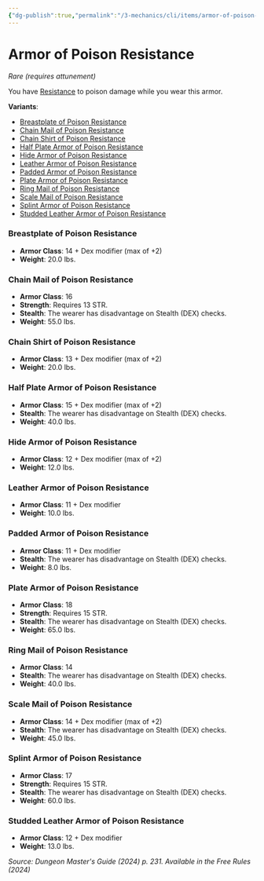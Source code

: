 ```yaml
---
{"dg-publish":true,"permalink":"/3-mechanics/cli/items/armor-of-poison-resistance-xdmg/","tags":["ttrpg-cli/compendium/src/5e/xdmg","ttrpg-cli/item/armor/heavy","ttrpg-cli/item/armor/light","ttrpg-cli/item/armor/medium","ttrpg-cli/item/attunement/required","ttrpg-cli/item/rarity/rare"],"noteIcon":""}
---
```


# Armor of Poison Resistance
*Rare (requires attunement)*  



You have [Resistance](3-Mechanics/CLI/rules/variant-rules/resistance-xphb.md) to poison damage while you wear this armor.

**Variants**:
- [Breastplate of Poison Resistance](#Breastplate%20of%20Poison%20Resistance)
- [Chain Mail of Poison Resistance](#Chain%20Mail%20of%20Poison%20Resistance)
- [Chain Shirt of Poison Resistance](#Chain%20Shirt%20of%20Poison%20Resistance)
- [Half Plate Armor of Poison Resistance](#Half%20Plate%20Armor%20of%20Poison%20Resistance)
- [Hide Armor of Poison Resistance](#Hide%20Armor%20of%20Poison%20Resistance)
- [Leather Armor of Poison Resistance](#Leather%20Armor%20of%20Poison%20Resistance)
- [Padded Armor of Poison Resistance](#Padded%20Armor%20of%20Poison%20Resistance)
- [Plate Armor of Poison Resistance](#Plate%20Armor%20of%20Poison%20Resistance)
- [Ring Mail of Poison Resistance](#Ring%20Mail%20of%20Poison%20Resistance)
- [Scale Mail of Poison Resistance](#Scale%20Mail%20of%20Poison%20Resistance)
- [Splint Armor of Poison Resistance](#Splint%20Armor%20of%20Poison%20Resistance)
- [Studded Leather Armor of Poison Resistance](#Studded%20Leather%20Armor%20of%20Poison%20Resistance)

### Breastplate of Poison Resistance

- **Armor Class**: 14 + Dex modifier (max of +2)
- **Weight**: 20.0 lbs.

### Chain Mail of Poison Resistance

- **Armor Class**: 16
- **Strength**: Requires 13 STR.
- **Stealth**: The wearer has disadvantage on Stealth (DEX) checks.
- **Weight**: 55.0 lbs.

### Chain Shirt of Poison Resistance

- **Armor Class**: 13 + Dex modifier (max of +2)
- **Weight**: 20.0 lbs.

### Half Plate Armor of Poison Resistance

- **Armor Class**: 15 + Dex modifier (max of +2)
- **Stealth**: The wearer has disadvantage on Stealth (DEX) checks.
- **Weight**: 40.0 lbs.

### Hide Armor of Poison Resistance

- **Armor Class**: 12 + Dex modifier (max of +2)
- **Weight**: 12.0 lbs.

### Leather Armor of Poison Resistance

- **Armor Class**: 11 + Dex modifier
- **Weight**: 10.0 lbs.

### Padded Armor of Poison Resistance

- **Armor Class**: 11 + Dex modifier
- **Stealth**: The wearer has disadvantage on Stealth (DEX) checks.
- **Weight**: 8.0 lbs.

### Plate Armor of Poison Resistance

- **Armor Class**: 18
- **Strength**: Requires 15 STR.
- **Stealth**: The wearer has disadvantage on Stealth (DEX) checks.
- **Weight**: 65.0 lbs.

### Ring Mail of Poison Resistance

- **Armor Class**: 14
- **Stealth**: The wearer has disadvantage on Stealth (DEX) checks.
- **Weight**: 40.0 lbs.

### Scale Mail of Poison Resistance

- **Armor Class**: 14 + Dex modifier (max of +2)
- **Stealth**: The wearer has disadvantage on Stealth (DEX) checks.
- **Weight**: 45.0 lbs.

### Splint Armor of Poison Resistance

- **Armor Class**: 17
- **Strength**: Requires 15 STR.
- **Stealth**: The wearer has disadvantage on Stealth (DEX) checks.
- **Weight**: 60.0 lbs.

### Studded Leather Armor of Poison Resistance

- **Armor Class**: 12 + Dex modifier
- **Weight**: 13.0 lbs.


*Source: Dungeon Master's Guide (2024) p. 231. Available in the Free Rules (2024)*